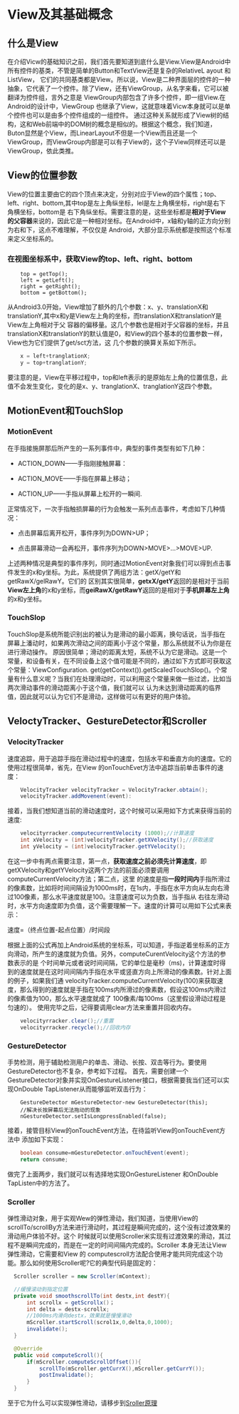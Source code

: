 # View及其基础概念

## 什么是View

在介绍Vicw的基础知识之前，我们首先要知道到底什么是View.View是Android中所有控件的基类，不管是简单的Button和TextView还是复杂的RelativeL ayout 和ListView，
它们的共同基类都是View。所以说，View是二种界面层的控件的一种抽象，它代表了一个控件。除了View，还有ViewGroup，从名字来看，它可以被翻译为控件组，言外之意是
ViewGroup内部包含了许多个控件，即一组View.在Android的设计中，ViewGroup 也继承了View，这就意味着Vicw本身就可以是单个控件也可以是由多个控件组成的一组控件。
通过这种关系就形成了View树的结构，这和Web前端中的DOM树的概念是相似的。根据这个概念，我们知道，Buton显然是个View，而LinearLayout不但是一个View而且还是一个
ViewGroup，而ViewGroup内部是可以有子View的，这个子View同样还可以是ViewGroup，依此类推。

## View的位置参数

View的位置主要由它的四个顶点来决定，分别对应于View的四个属性；top、left、right、bottom,其中top是左上角纵坐标，lel是左上角横坐标，right是右下角横坐标，bottom是
右下角纵坐标。需要注意的是，这些坐标都是**相对于View的父容器**来说的，因此它是一种相对坐标。在Android中，x轴和y轴的正方向分别为右和下，这点不难理解，不仅仅是
Android，大部分显示系统都是按照这个标准来定义坐标系的。

### 在视图坐标系中，获取View的top、left、right、bottom

```
    top = getTop();
    left = getLeft();
    right = getRight();
    bottom = getBottom();
```

从Android3.0开始，View增加了额外的几个参数：x、y、translationX和translationY,其中x和y是View左上角的坐标，而translationX和translationY是View左上角相对于父
容器的偏移量。这几个参数也是相对于父容器的坐标，并且translationX和translationY的默认值是0，和View的四个基本的位置参数一样，View也为它们提供了get/sct方法，这
几个参数的换算关系如下所示。

```java
    x = left+tranglationX;
    y = top+tranglationY;
```

要注意的是，View在平移过程中，top和left表示的是原始左上角的位置信息，此值不会发生变化，变化的是x、y、tranglationX、tranglationY这四个参数。

## MotionEvent和TouchSlop

### MotionEvent

在手指接施屏那后所产生的一系列事件中，典型的事件类型有如下几种：

* ACTION_DOWN——手指刚接触屏幕：

* ACTION_MOVE——手指在屏幕上移动；

* ACTION_UP——手指从屏幕上松开的一瞬间.

正常情况下，一次手指触损屏幕的行为会触发一系列点击事件，考虑如下几种情况：

* 点击屏幕后离开松开，事件序列为DOWN>UP；

* 点击屏幕滑动一会再松开，事件序列为DOWN>MOVE>...>MOVE>UP.

上述两种情况是典型的事件序列，同时通过MotionEvent对象我们可以得到点击事件发生的x和y坐标。为此，系统提供了两组方法：getX/getY和getRawX/gelRawY。它们的
区别其实很简单，**getxX/getY**返回的是相对于当前**View左上角**的x和y坐标，而**geiRawX/getRawY**返回的是相对于**手机屏幕左上角**的x和y坐标。

### TouchSlop

TouchSlop是系统所能识别出的被认为是滑动的最小距离，换句话说，当手指在屏幕上潘动时，如果两次滑动之间的距离小于这个常量，那么系统就不认为你是在进行滑动操作。
原因很简单；滑动的距离太短，系统不认为它是滑动。这是一个常量，和设备有关，在不同设备上这个值可能是不同的，通过如下方式即可获取这个常量：ViewConfiguration.
get(getContext()).getScaledTouchSlop()。个常量有什么意义呢？当我们在处理滑动时，可以利用这个常量来做一些过滤，比如当两次滑动事件的滑动距离小于这个值，我们就可以
认为未达到滑动距离的临界值，因此就可以认为它们不是滑动，这样做可以有更好的用户体验。

## VeloctyTracker、GestureDetector和Scroller

### VelocityTracker

速度追踪，用于追踪手指在滑动过程中的速度，包括水平和垂直方向的速度。它的使用过程很简单，省先，在View 的onTouchEvet方法中追踪当前单击事件的速度：
```java
    VelocityTracker velocityTracker = VelocityTracker.obtain();
    velocityTracker.addMovenent(event):
```
接着，当我们想知道当前的滑动速度时，这个时候可以采用如下方式来获得当前的速度:
```java
    velocityrracker.computecurrentVelocity (1000);//计算速度
    int xVelocity = (int)velocityTracker.getXVelocity();//获取速度
    int yVelocity = (int)velocityTracker.getYVelocity();
```
在这一步中有两点需要注意，第一点，**获取速度之前必须先计算速度**，即getXVelocity和getYVelocity这两个方法的前面必须要调用computeCurrentVelocity方法；第二点，这里
的速度是指**一段时间内**手指所滑过的像素数，比如将时间间隔设为1000ms时，在1s内，手指在水平方向从左向右滑过100像素，那么水平速度就是100。注意速度可以为负数，当手指从
右往左滑动时，水平方向速度即为负值，这个需要理解一下。速度的计算可以用如下公式来表示：

速度=（终点位置-起点位置）/时间段

根据上面的公式再加上Android系统的坐标系，可以知道，手指逆着坐标系的正方向滑动，所产生的速度就为负值。另外，computeCurentVelocity这个方法的参数表示的是
个时间单元或者说时间间隔，它的单位是毫秒（ms)，计算速度时得到的速度就是在这时间间隔内手指在水平或竖直方向上所滑动的像素数。针对上面的例子，如果我们通
velocityTracker.computeCurrentVelocity(100)来获取速度，那么得到的速度就是手指在100ms内所滑过的像素数，假设这100ms内滑过的像素值为100，那么水平速度就成了
100像素/每100ms（这里假设滑动过程是匀速的）。
使用完毕之后，记得要调用clear方法来重置并回收内存。

```java
    velocityrracker.clear();//重置
    velocityrracker.recycle();//回收内存
```

### GestureDetector

手势检测，用于辅助检测用户的单击、滑动、长按、双击等行为。要使用GestureDetector也不复杂，参考如下过程。
首先，需要创建一个GestureDetector对象并实现OnGestureListener接口，根据需要我当们还可以实现OnDouble TapListener从而能够监听双击行为：
```
    GestureDetector mGestureDetector-new GestureDetector(this);
    //解决长按屏幕后无法拖动的现象
    nGestureDetector.setIsLongpressEnabled(false);
```
接着，接管目标View的onTouchEvent方法，在待监听View的onTouchEvent方法中
添加如下实现：
```java
    boolean consume=mGestureDetector.onTouchEvent(event);
    return consume;
```
做完了上面两步，我们就可以有选择地实现OnGestureListener 和OnDouble TapListen中的方法了。

### Scroller

弹性滑动对象，用于实观Wew的弹性滑动，我们知道，当使用View的scrollTo/scrollBy方法来进行滑动时，其过程是瞬间完成的，这个没有过渡效果的滑动用户体验不好。这个
时候就可以使用Scroller米实现有过渡效果的滑动，其过程不是瞬间完成的，而是在一定的时间间隔内完成的。Scroller 本身无法让View 弹性滑动，它需要和View 的
computescroll方法配合使用才能共同完成这个功能。那么如何使用Scroller呢?它的典型代码是固定的：
```java
  Scroller scroller = new Scroller(mContext);

  //缓慢滚动到指定位置
  private void smoothscrollTo(int destx,int destY){
      int scrollx = getScrollx()；
      int delta = destx-scrollx;
      //1000ms内滑向destx，效果就是慢慢滑动
      mScroller.startScroll(scrol1x,0,delta,0,1000);
      invalidate();
  }

  @Override
  public void computeScroll(){
      if(mScroller.computeScrollOffset()){
          scrollTo(mScroller.getCurrX(),mScroller.getCurrY());
          postInvalidate();
      }
  }
```
至于它为什么可以实现弹性滑动，请移步到[Sroller原理](https://github.com/jianjiandandande/StudyNode/blob/master/Android/Scroller%E7%9A%84%E4%BD%BF%E7%94%A8%E4%BB%A5%E5%8F%8A%E5%8E%9F%E7%90%86%E5%88%86%E6%9E%90.md)
